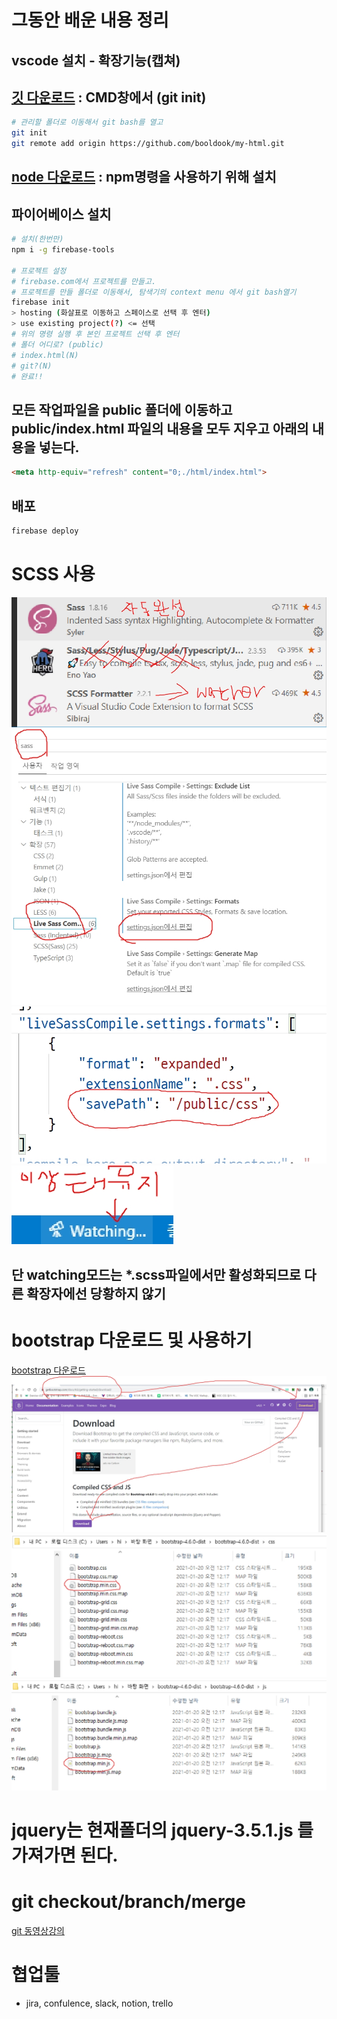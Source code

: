 # 그동안 배운 내용 정리
## vscode 설치 - 확장기능(캡쳐)
## [깃 다운로드](https://git-scm.com) : CMD창에서 (git init)
```bash
# 관리할 폴더로 이동해서 git bash를 열고
git init
git remote add origin https://github.com/booldook/my-html.git
```
## [node 다운로드](https://nodejs.org) : npm명령을 사용하기 위해 설치
## 파이어베이스 설치
```bash
# 설치(한번만)
npm i -g firebase-tools

# 프로젝트 설정
# firebase.com에서 프로젝트를 만들고.
# 프로젝트를 만들 폴더로 이동해서, 탐색기의 context menu 에서 git bash열기
firebase init
> hosting (화살표로 이동하고 스페이스로 선택 후 엔터)
> use existing project(?) <= 선택
# 위의 명령 실행 후 본인 프로젝트 선택 후 엔터
# 폴더 어디로? (public)
# index.html(N)
# git?(N)
# 완료!!
```
## 모든 작업파일을 public 폴더에 이동하고 public/index.html 파일의 내용을 모두 지우고 아래의 내용을 넣는다.
```html
<meta http-equiv="refresh" content="0;./html/index.html">
```
## 배포
```bash
firebase deploy
```

# SCSS 사용
![확장프로그램](img/scss-extend.jpg)
![환경설정](img/scss-init.jpg)
![환경설정](img/scss-init2.jpg)
![환경설정](img/scss-init3.jpg)
## 단 watching모드는 *.scss파일에서만 활성화되므로 다른 확장자에선 당황하지 않기

# bootstrap 다운로드 및 사용하기
[bootstrap 다운로드](https://getbootstrap.com)
![bootstrap](./img/bootstrap-download.jpg)
![bootstrap](./img/bootstrap-css.jpg)
![bootstrap](./img/bootstrap-js.jpg)

# jquery는 현재폴더의 jquery-3.5.1.js 를 가져가면 된다.


# git checkout/branch/merge
[git 동영상강의](https://opentutorials.org/module/3733)

# 협업툴
- jira, confulence, slack, notion, trello